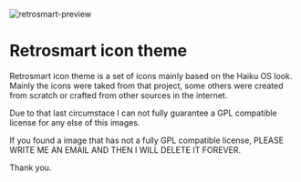 ![retrosmart-preview](https://raw.githubusercontent.com/manueldl/retrosmart-icon-theme/master/preview.png "Retrosmart look")

Retrosmart icon theme
=====================

Retrosmart icon theme is a set of icons mainly based on the Haiku OS look. Mainly the icons were taked from that project, some others were created from scratch or crafted from other sources in the internet.

Due to that last circumstace I can not fully guarantee a GPL compatible license for any else of this images.

If you found a image that has not a fully GPL compatible license, PLEASE WRITE ME AN EMAIL AND THEN I WILL DELETE IT FOREVER.

Thank you.
